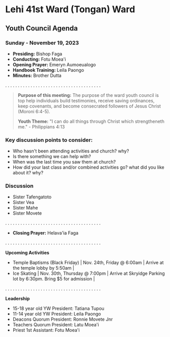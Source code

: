 # Lehi 41st Ward (Tongan) Ward
## Youth Council Agenda
### Sunday - November 19, 2023

* __Presiding:__ Bishop Faga
* __Conducting:__ Fotu Moea'i
* __Opening Prayer:__ Emeryn Aumoeualogo
* __Handbook Training:__ Leila Paongo
* __Minutes:__ Brother Dutta

. . . . . . . . . . . . . . . . . . . . . . . . . . . . . . . . . . . . . .

> __Purpose of this meeting:__ The purpose of the ward youth council is top help individuals build testimonies, receive saving ordinances, keep covenants, and become consecrated followers of Jesus Christ (Moroni 6:4-5).
> 
> __Youth Theme:__ "I can do all things through Christ which strengtheneth me." - Philippians 4:13

### Key discussion points to consider:
* Who hasn't been attending activities and church? why?
* Is there something we can help with?
* When was the last time you saw them at church?
* How did your last class and/or combined activities go? what did you like about it? why?

### Discussion

* Sister Tafengatoto
* Sister Vea
* Sister Mahe
* Sister Movete

. . . . . . . . . . . . . . . . . . . . . . . . . . . . . . . . . . . . . .
* __Closing Prayer:__ Helava'ia Faga


. . . . . . . . . . . . . . . . . . . . . . . . . . . . . . . . . . . . . .


__Upcoming Activities__
* Temple Baptisms (Black Friday) | Nov. 24th, Friday @ 6:00am | Arrive at the temple lobby by 5:50am  |
* Ice Skating | Nov. 30th, Thursday @ 7:00pm | Arrive at Skryidge Parking lot by 6:30pm. Bring $5 for admission |


. . . . . . . . . . . . . . . . . . . . . . . . . . . . . . . . . . . . . .


__Leadership__
* 15-18 year old YW President: Tatiana Tupou
* 11-14 year old YW President: Leila Paongo
* Deacons Quorum President: Ronnie Movete Jnr
* Teachers Quorum President: Latu Moea'i
* Priest 1st Assistant: Fotu Moea'i
